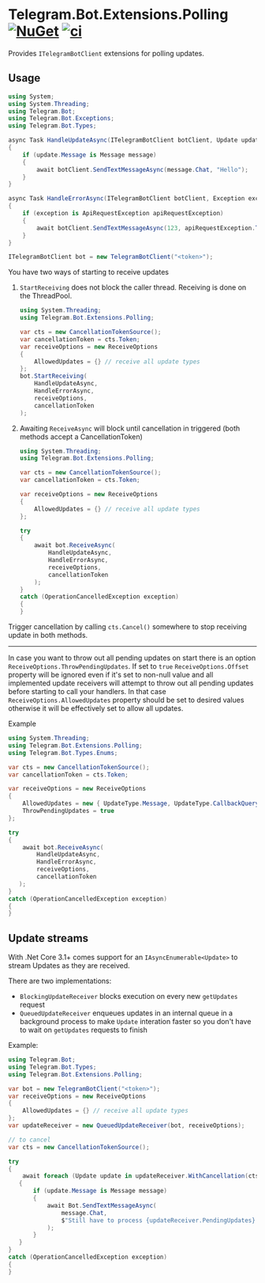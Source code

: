 # Telegram.Bot.Extensions.Polling [![NuGet](https://img.shields.io/nuget/v/Telegram.Bot.Extensions.Polling.svg)](https://www.nuget.org/packages/Telegram.Bot.Extensions.Polling/) [![ci](https://github.com/TelegramBots/Telegram.Bot.Extensions.Polling/actions/workflows/ci.yml/badge.svg)](https://github.com/TelegramBots/Telegram.Bot.Extensions.Polling/actions/workflows/ci.yml)

Provides `ITelegramBotClient` extensions for polling updates.

## Usage

```csharp
using System;
using System.Threading;
using Telegram.Bot;
using Telegram.Bot.Exceptions;
using Telegram.Bot.Types;

async Task HandleUpdateAsync(ITelegramBotClient botClient, Update update, CancellationToken cancellationToken)
{
    if (update.Message is Message message)
    {
        await botClient.SendTextMessageAsync(message.Chat, "Hello");
    }
}

async Task HandleErrorAsync(ITelegramBotClient botClient, Exception exception, CancellationToken cancellationToken)
{
    if (exception is ApiRequestException apiRequestException)
    {
        await botClient.SendTextMessageAsync(123, apiRequestException.ToString());
    }
}

ITelegramBotClient bot = new TelegramBotClient("<token>");
```

You have two ways of starting to receive updates
1. `StartReceiving` does not block the caller thread. Receiving is done on the ThreadPool.

    ```c#
    using System.Threading;
    using Telegram.Bot.Extensions.Polling;

    var cts = new CancellationTokenSource();
    var cancellationToken = cts.Token;
    var receiveOptions = new ReceiveOptions
    {
        AllowedUpdates = {} // receive all update types
    };
    bot.StartReceiving(
        HandleUpdateAsync,
        HandleErrorAsync,
        receiveOptions,
        cancellationToken
    );
    ```

2. Awaiting `ReceiveAsync` will block until cancellation in triggered (both methods accept a CancellationToken)

    ```c#
    using System.Threading;
    using Telegram.Bot.Extensions.Polling;

    var cts = new CancellationTokenSource();
    var cancellationToken = cts.Token;

    var receiveOptions = new ReceiveOptions
    {
        AllowedUpdates = {} // receive all update types
    };
   
   try
   {
        await bot.ReceiveAsync(
            HandleUpdateAsync,
            HandleErrorAsync,
            receiveOptions,
            cancellationToken
        );
   }
   catch (OperationCancelledException exception)
   {
   }
    ```

Trigger cancellation by calling `cts.Cancel()` somewhere to stop receiving update in both methods.

---

In case you want to throw out all pending updates on start there is an option
`ReceiveOptions.ThrowPendingUpdates`.
If set to `true` `ReceiveOptions.Offset` property will be ignored even if it's set to non-null value
and all implemented update receivers will attempt to throw out all pending updates before starting
to call your handlers. In that case `ReceiveOptions.AllowedUpdates` property should be set to
desired values otherwise it will be effectively set to allow all updates.

Example

```csharp
using System.Threading;
using Telegram.Bot.Extensions.Polling;
using Telegram.Bot.Types.Enums;

var cts = new CancellationTokenSource();
var cancellationToken = cts.Token;

var receiveOptions = new ReceiveOptions
{
    AllowedUpdates = new { UpdateType.Message, UpdateType.CallbackQuery }
    ThrowPendingUpdates = true
};

try
{
    await bot.ReceiveAsync(
        HandleUpdateAsync,
        HandleErrorAsync,
        receiveOptions,
        cancellationToken
   );
}
catch (OperationCancelledException exception)
{
}
```

## Update streams

With .Net Core 3.1+ comes support for an `IAsyncEnumerable<Update>` to stream Updates as they are received.

There are two implementations:
- `BlockingUpdateReceiver` blocks execution on every new `getUpdates` request
- `QueuedUpdateReceiver` enqueues updates in an internal queue in a background process to make `Update` interation faster so you don't have to wait on `getUpdates` requests to finish

Example:

```csharp
using Telegram.Bot;
using Telegram.Bot.Types;
using Telegram.Bot.Extensions.Polling;

var bot = new TelegramBotClient("<token>");
var receiveOptions = new ReceiveOptions
{
    AllowedUpdates = {} // receive all update types
};
var updateReceiver = new QueuedUpdateReceiver(bot, receiveOptions);

// to cancel
var cts = new CancellationTokenSource();

try
{
    await foreach (Update update in updateReceiver.WithCancellation(cts.Token))
   {
       if (update.Message is Message message)
       {
           await Bot.SendTextMessageAsync(
               message.Chat,
               $"Still have to process {updateReceiver.PendingUpdates} updates"
           );
       }
   }
}
catch (OperationCancelledException exception)
{
}
```

